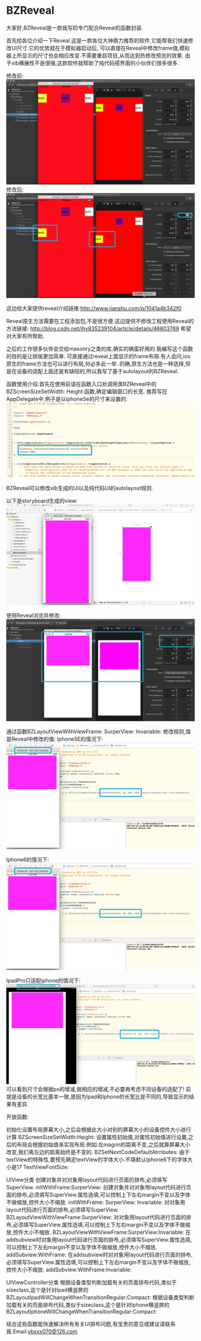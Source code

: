 # BZReveal
大家好,BZReveal是一款我写的专门配合Reveal的函数封装.

首先给各位介绍一下Reveal.这是一款各位大神鼎力推荐的软件,它能帮我们快速修改UI尺寸.它的优势就在于模拟器启动后,
可以直接在Reveal中修改frame值,模拟器上所显示的尺寸也会相应改变.不需要重启项目,从而达到热修改预览的效果.
由于xib横展性不是很强,这款软件就帮助了纯代码搭界面的小伙伴们很多很多.

修改前:
![image](https://github.com/boybing/pic/blob/master/reveal1.png)
修改后:
![image](https://github.com/boybing/pic/blob/master/reveal2.png)
 
 
这边给大家提供reveal介绍链接:http://www.jianshu.com/p/1041a4b342f0

Reveal原生方法需要在工程添加包,不是很方便.这边提供不修改工程使用Reveal的方法链接:
http://blog.csdn.net/jhy835239104/article/details/46803769
希望对大家有所帮助.

之后的工作很多伙伴会交给masonry之类的库,确实的确蛮好用的.我编写这个函数的目的是让排版更加简单.
可直接通过reveal上面显示的frame布局.有人会问,ios原生的frame方法也可以进行布局,何必多此一举.
的确,原生方法也是一种选择,但是在设备的适配上面还是有缺陷的,所以我写了基于autolayout的BZReveal.

函数使用介绍:首先在使用前请在函数入口处调用类BZReveal中的BZScreenSizeSetWidth: Height:函数,确定编辑窗口的长宽.
推荐写在AppDelegate中.例子是以iphoneSe的尺寸来设置的:
![image](https://github.com/boybing/pic/blob/master/delegate.png)

BZReveal可以修改xib生成的UI以及纯代码UI的autolayout规则.

以下是storyboard生成的view:
![image](https://github.com/boybing/pic/blob/master/stroyboard.png)

使用Reveal浏览并修改:
![image](https://github.com/boybing/pic/blob/master/storyChangeR.png)

通过函数BZLayoutViewWithViewFrame: SurperView: Invariable: 修改规则,值是Reveal中修改的值:
IphoneSE的情况下:
![image](https://github.com/boybing/pic/blob/master/storyboardSe.png)

Iphone6的情况下:
![image](https://github.com/boybing/pic/blob/master/storyboardSe.png)

IpadPro只适配iphone的情况下:
![image](https://github.com/boybing/pic/blob/master/storyboardPro.png)
可以看到尺寸会根据px的增减,做相应的增减,不必要再考虑不同设备的适配了!
前提是设备的长宽比基本一致,是因为Ipad和Iphone的长宽比是不同的,导致显示的结果有差异.

开放函数:

初始化设置布局屏幕大小,之后会根据此大小对别的屏幕大小的设备控件大小进行计算
BZScreenSizeSetWidth:Height:
设置属性初始值,对属性初始值进行设置,之后的布局会根据初始值来实现布局.例如:左magrin的距离不变,之后就算屏幕大小改变,我们离左边的距离始终是不变的.
BZSetNextCodeDefaultAtrributes:
由于textView的特殊性,要预先确定textView的字体大小.不填默认Iphone6下的字体大小是17
TextViewFontSize:

UIView分类
创建对象并对对象用layout代码进行页面的排布,必须填写SuperView.
initWithFrame:SurperView:
创建对象并对对象用layout代码进行页面的排布,必须填写SuperView.属性选填,可以控制上下左右margin不变以及字体不做缩放,控件大小不缩放.
initWithFrame: SurperView: Invariable:
对对象用layout代码进行页面的排布,必须填写SuperView.
BZLayoutViewWithViewFrame:SurperView:
对对象用layout代码进行页面的排布,必须填写SuperView.属性选填,可以控制上下左右margin不变以及字体不做缩放,控件大小不缩放.
BZLayoutViewWithViewFrame:SurperView:Invariable:
在addsubview时对象用layout代码进行页面的排布,必须填写SuperView.属性选填,可以控制上下左右margin不变以及字体不做缩放,控件大小不缩放.
addSubview:WithFrame:
在addsubview时对对象用layout代码进行页面的排布,必须填写SuperView.属性选填,可以控制上下左右margin不变以及字体不做缩放,控件大小不缩放.
addSubview:WithFrame:Invariable:

UIViewController分类
根据设备类型判断加载有关的页面排布代码,类似于sizeclass,这个是针对Ipad横竖屏的
BZLayoutIpadWillChangeWhenTransitionRegular:Compact:
根据设备类型判断加载有关的页面排布代码,类似于sizeclass,这个是针对Iphone横竖屏的
BZLayoutIphoneWillChangeWhenTransitionRegular:Compact:

结合这些函数能快速解决所有有关UI排布问题,有宝贵的意见或建议请联系我.Email:ybxxx070@126.com
